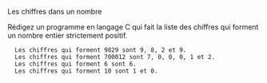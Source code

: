 Les chiffres dans un nombre

  Rédigez un programme en langage C qui fait la liste des chiffres qui forment un nombre entier strictement positif.

      Les chiffres qui forment 9829 sont 9, 8, 2 et 9.
      Les chiffres qui forment 700012 sont 7, 0, 0, 0, 1 et 2.
      Les chiffres qui forment 6 sont 6.
      Les chiffres qui forment 10 sont 1 et 0.
